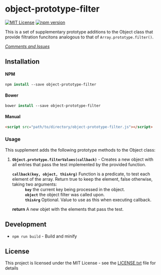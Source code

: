 # object-prototype-filter

[![MIT License](http://img.shields.io/badge/license-MIT-blue.svg)](LICENSE.txt) [![npm version](https://badge.fury.io/js/object-prototype-filter.svg)](http://badge.fury.io/js/object-prototype-filter)

This is a set of supplementary prototype additions to the Object class that provide filtration
funcitons analogous to that of `Array.prototype.filter()`.

_[Comments and Issues](https://github.com/SevaSafris/object-prototype-filter/issues)_

## Installation

#### NPM
```tcsh
npm install --save object-prototype-filter
```

#### Bower
```tcsh
bower install --save object-prototype-filter
```

#### Manual
```html
<script src="path/to/directory/object-prototype-filter.js"></script>
```

### Usage

This supplement adds the following prototype methods to the Object class:

1. **`Object.prototype.filterValues(callback)`** - Creates a new object with all entries that pass the test implemented by the provided function.

    **`callback(key, object, thisArg)`** Function is a predicate, to test each element of the array. Return true to keep the element, false otherwise, taking two arguments:   
&ensp;&ensp;&ensp;&ensp;&ensp;&ensp;**`key`** the current key being processed in the object.   
&ensp;&ensp;&ensp;&ensp;&ensp;&ensp;**`object`** the object filter was called upon.   
&ensp;&ensp;&ensp;&ensp;&ensp;&ensp;**`thisArg`**  Optional. Value to use as this when executing callback.

    **return** A new objet with the elements that pass the test.

## Development

- `npm run build` - Build and minify

## License

This project is licensed under the MIT License - see the [LICENSE.txt](LICENSE.txt) file for details